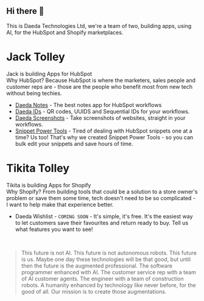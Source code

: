 ## Hi there 👋
This is Daeda Technologies Ltd, we're a team of two, building apps, using AI, for the HubSpot and Shopify marketplaces.

# Jack Tolley
Jack is building Apps for HubSpot<br>
Why HubSpot? Because HubSpot is where the marketers, sales people and customer reps are - those are the people who benefit most from new tech without being techies.
- [Daeda Notes](https://daeda.tech/hubspot-apps/daeda-notes/install/) - The best notes app for HubSpot workflows
- [Daeda IDs](https://daeda.tech/hubspot-apps/daeda-ids/install/) - QR codes, UUIDS and Sequential IDs for your workflows.
- [Daeda Screenshots](https://daeda.tech/hubspot-apps/daeda-screenshots/install/) - Take screenshots of websites, straight in your workflows.
- [Snippet Power Tools](https://snippetpowertools.com/) - Tired of dealing with HubSpot snippets one at a time? Us too! That's why we created Snippet Power Tools - so you can bulk edit your snippets and save hours of time.

# Tikita Tolley
Tikita is building Apps for Shopify<br>
Why Shopify? From building tools that could be a solution to a store owner's problem or save them some time, tech doesn't need to be so complicated - I want to help make that experience better.
- Daeda Wishlist - ```COMING SOON``` - It's simple, it's free. It's the easiest way to let customers save their favourites and return ready to buy. Tell us what features you want to see!
<br>

> This future is not AI.
> This future is not autonomous robots.
> This future is us.
> Maybe one day these technologies will be that good, but until then the future is the augmented professional.
> The software programmer enhanced with AI.
> The customer service rep with a team of AI customer agents.
> The engineer with a team of construction robots.
> A humanity enhanced by technology like never before, for the good of all.
> Our mission is to create those augmentations.
